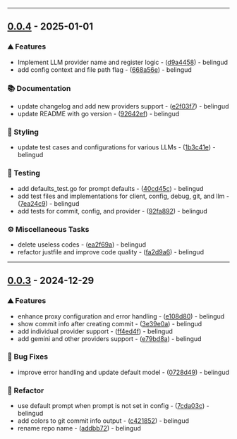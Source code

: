 
---
## [0.0.4](https://github.com/belingud/gptcomet/compare/v0.0.3..v0.0.4) - 2025-01-01

### ⛰️  Features

- Implement LLM provider name and register logic - ([d9a4458](https://github.com/belingud/gptcomet/commit/d9a4458f4968dc9cb80a4790d917ab98b282995c)) - belingud
- add config context and file path flag - ([668a56e](https://github.com/belingud/gptcomet/commit/668a56e24e5cebf5c0fc4b157c445f8e655e3ca6)) - belingud

### 📚 Documentation

- update changelog and add new providers support - ([e2f03f7](https://github.com/belingud/gptcomet/commit/e2f03f730ee4aae1ef2478239452b6eb6f15266d)) - belingud
- update README with go version - ([92642ef](https://github.com/belingud/gptcomet/commit/92642ef1d4ef31421dd02fce86150b9948887036)) - belingud

### 🎨 Styling

- update test cases and configurations for various LLMs - ([1b3c41e](https://github.com/belingud/gptcomet/commit/1b3c41e4938c7a27aeaa1e484ea4b2a0c02d0cca)) - belingud

### 🧪 Testing

- add defaults_test.go for prompt defaults - ([40cd45c](https://github.com/belingud/gptcomet/commit/40cd45c3d6b16904ccc1020de95242f4163071a3)) - belingud
- add test files and implementations for client, config, debug, git, and llm - ([7ea24c9](https://github.com/belingud/gptcomet/commit/7ea24c9faa0dbabe3ece6ddd46476619d5edc273)) - belingud
- add tests for commit, config, and provider - ([92fa892](https://github.com/belingud/gptcomet/commit/92fa8922579a8da36a33a7959f3eec8be0284dae)) - belingud

### ⚙️ Miscellaneous Tasks

- delete useless codes - ([ea2f69a](https://github.com/belingud/gptcomet/commit/ea2f69a830e3ac17bbbc168bbf5c66167a4c0b9d)) - belingud
- refactor justfile and improve code quality - ([fa2d9a6](https://github.com/belingud/gptcomet/commit/fa2d9a609a8d61e7afab563562a3bdd6b582e73e)) - belingud


---
## [0.0.3](https://github.com/belingud/gptcomet/compare/v0.0.2..v0.0.3) - 2024-12-29

### ⛰️  Features

- enhance proxy configuration and error handling - ([e108d80](https://github.com/belingud/gptcomet/commit/e108d80f71132c76d3105e9adbe0977a7e0713de)) - belingud
- show commit info after creating commit - ([3e39e0a](https://github.com/belingud/gptcomet/commit/3e39e0a96d635e27bb18c1d2dfb0be9f79708a6f)) - belingud
- add individual provider support - ([ff4ed4f](https://github.com/belingud/gptcomet/commit/ff4ed4f88893305e699555457e3db0b584e35b0b)) - belingud
- add gemini and other providers support - ([e79bd8a](https://github.com/belingud/gptcomet/commit/e79bd8acc1c6af4ee183c83e18075cf095f0a230)) - belingud

### 🐛 Bug Fixes

- improve error handling and update default model - ([0728d49](https://github.com/belingud/gptcomet/commit/0728d49abf43ea7dfb29c2880a115dd0586583bb)) - belingud

### 🚜 Refactor

- use default prompt when prompt is not set in config - ([7cda03c](https://github.com/belingud/gptcomet/commit/7cda03caf22dd05dec9157d768bd70670fef2da9)) - belingud
- add colors to git commit info output - ([c421852](https://github.com/belingud/gptcomet/commit/c4218523d751066aecd358f50c19183fbc36021b)) - belingud
- rename repo name - ([addbb72](https://github.com/belingud/gptcomet/commit/addbb7231af442d26b7903ad916a5e51131a30c3)) - belingud


